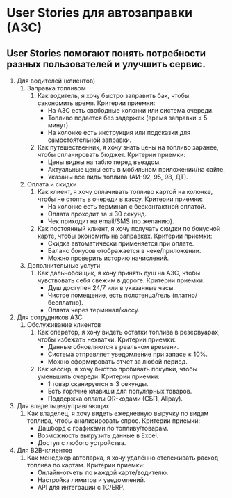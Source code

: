 # User Stories для автозаправки (АЗС)

## User Stories помогают понять потребности разных пользователей и улучшить сервис.

1. Для водителей (клиентов)
    1. Заправка топливом
        1. Как водитель, я хочу быстро заправить бак, чтобы сэкономить время.
            Критерии приемки:
            - На АЗС есть свободные колонки или система очереди.
            - Топливо подается без задержек (время заправки ≤ 5 минут).
            - На колонке есть инструкция или подсказки для самостоятельной заправки.
        2. Как путешественник, я хочу знать цены на топливо заранее, чтобы спланировать бюджет.
            Критерии приемки:
            - Цены видны на табло перед въездом.
            - Актуальные цены есть в мобильном приложении/на сайте.
            - Указаны все виды топлива (АИ-92, 95, 98, ДТ).
    2. Оплата и скидки
        1. Как клиент, я хочу оплачивать топливо картой на колонке, чтобы не стоять в очереди в кассу.
            Критерии приемки:
            - На колонке есть терминал с бесконтактной оплатой.
            - Оплата проходит за ≤ 30 секунд.
            - Чек приходит на email/SMS (по желанию).
        2. Как постоянный клиент, я хочу получать скидки по бонусной карте, чтобы экономить на заправках.
            Критерии приемки:
            - Скидка автоматически применяется при оплате.
            - Баланс бонусов отображается в чеке/приложении.
            - Можно проверить историю начислений.
    3. Дополнительные услуги
        1. Как дальнобойщик, я хочу принять душ на АЗС, чтобы чувствовать себя свежим в дороге.
            Критерии приемки:
            - Душ доступен 24/7 или в указанные часы.
            - Чистое помещение, есть полотенца/гель (платно/бесплатно).
            - Оплата через терминал/кассу.
2. Для сотрудников АЗС
    1. Обслуживание клиентов
        1. Как оператор, я хочу видеть остатки топлива в резервуарах, чтобы избежать нехватки.
            Критерии приемки:
            - Данные обновляются в реальном времени.
            - Система отправляет уведомление при запасе ≤ 10%.
            - Можно сформировать отчет за любой период.
        2. Как кассир, я хочу быстро пробивать покупки, чтобы уменьшить очереди.
            Критерии приемки:
            - 1 товар сканируется ≤ 3 секунды. 
            - Есть горячие клавиши для популярных товаров. 
            - Поддержка оплаты QR-кодами (СБП, Alipay).
3. Для владельцев/управляющих
    1. Как владелец, я хочу видеть ежедневную выручку по видам топлива, чтобы анализировать спрос.
        Критерии приемки:
        - Дашборд с графиками по топливу/товарам. 
        - Возможность выгрузить данные в Excel. 
        - Доступ с любого устройства.
4. Для B2B-клиентов
    1. Как менеджер автопарка, я хочу удалённо отслеживать расход топлива по картам.
        Критерии приемки:
        - Онлайн-отчеты по каждой карте/водителю. 
        - Настройка лимитов и уведомлений. 
        - API для интеграции с 1С/ERP.
